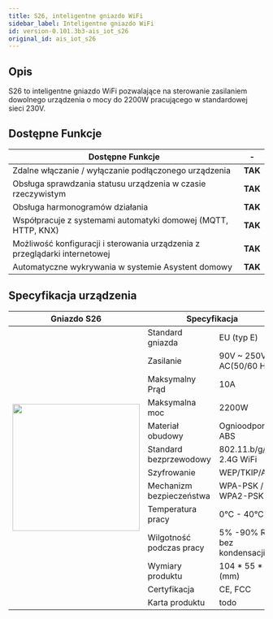 ```yaml
---
title: S26, inteligentne gniazdo WiFi
sidebar_label: Inteligentne gniazdo WiFi
id: version-0.101.3b3-ais_iot_s26
original_id: ais_iot_s26
---
```


## Opis

S26 to inteligentne gniazdo WiFi pozwalające na sterowanie zasilaniem dowolnego urządzenia o mocy do 2200W pracującego w standardowej sieci 230V.

## Dostępne Funkcje


<!-- <img src="/AIS-docs/img/en/iot/S26_01.jpg"></img> -->

Dostępne Funkcje                                                           |   -     
---------------------------------------------------------------------------|--------   
Zdalne włączanie / wyłączanie podłączonego urządzenia                      | **TAK**
Obsługa sprawdzania statusu urządzenia w czasie rzeczywistym               | **TAK**
Obsługa harmonogramów działania                                            | **TAK**
Współpracuje z systemami automatyki domowej (MQTT, HTTP, KNX)              | **TAK**
Możliwość konfiguracji i sterowania urządzenia z przeglądarki internetowej | **TAK**
Automatyczne wykrywania w systemie Asystent domowy                         | **TAK**


## Specyfikacja urządzenia

<table>
    <thead>
        <tr>
            <th>Gniazdo S26</th>
            <th colspan=2>Specyfikacja</th>
        </tr>
    </thead>
    <tbody>
        <tr>
            <td rowspan=13 style="vertical-align: middle;"><img src="/AIS-docs/img/en/iot/iot_s26.png" width="250" style="vertical-align: top;"> </img></td>
            <td>Standard gniazda</td>
            <td>EU (typ E)</td>
        </tr>
        <tr>
          <td>Zasilanie</td>
          <td>90V ~ 250V AC(50/60 Hz)</td>
        </tr>
        <tr>
            <td>Maksymalny Prąd</td>
            <td>10A</td>
        </tr>
        <tr>
            <td>Maksymalna moc</td>
            <td>2200W</td>
        </tr>
        <tr>
            <td>Materiał obudowy</td>
            <td>Ognioodporny ABS</td>
        </tr>
        <tr>
            <td>Standard bezprzewodowy</td>
            <td>802.11.b/g/n 2.4G WiFi</td>
        </tr>
        <tr>
            <td>Szyfrowanie</td>
            <td>WEP/TKIP/AES</td>
        </tr>
        <tr>
            <td>Mechanizm bezpieczeństwa</td>
            <td>WPA-PSK / WPA2-PSK</td>
        </tr>
        <tr>
            <td>Temperatura pracy</td>
            <td>0°C - 40°C</td>
        </tr>
        <tr>
            <td>Wilgotność podczas pracy</td>
            <td>5% -90% RH, bez kondensacji</td>
        </tr>
        <tr>
            <td>Wymiary produktu</td>
            <td>104 * 55 * 73 (mm)</td>
        </tr>
        <tr>
            <td>Certyfikacja</td>
            <td>CE, FCC</td>
        </tr>
        <tr>
            <td>Karta produktu</td>
            <td>todo</td>
        </tr>
    </tbody>
</table>
